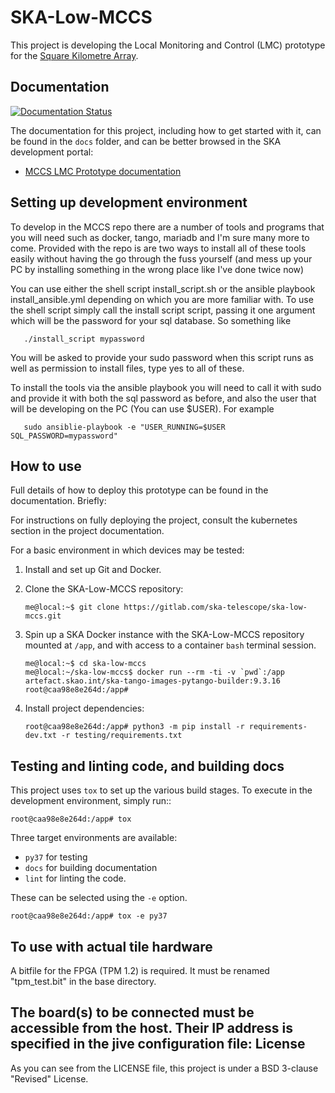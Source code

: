SKA-Low-MCCS
============

This project is developing the Local Monitoring and Control (LMC) prototype for the [Square Kilometre Array](https://skatelescope.org/).

Documentation
-------------

[![Documentation Status](https://readthedocs.org/projects/ska-telescope-ska-low-mccs/badge/?version=latest)](https://developer.skatelescope.org/projects/ska-low-mccs/en/master/?badge=latest)

The documentation for this project, including how to get started with it, can be found in the `docs` folder, and can be better browsed in the SKA development portal:

* [MCCS LMC Prototype documentation](https://developer.skatelescope.org/projects/ska-low-mccs/en/latest/index.html "SKA Developer Portal: MCCS LMC Prototype documentation")

Setting up development environment
----------

To develop in the MCCS repo there are a number of tools and programs that you will need
such as docker, tango, mariadb and I'm sure many more to come.
Provided with the repo is are two ways to install all of these tools easily
without having the go through the fuss yourself (and mess up your PC by
installing something in the wrong place like I've done twice now)

You can use either the shell script install_script.sh or the ansible playbook
install_ansible.yml depending on which you are more familiar with.
To use the shell script simply call the install script script, passing it one argument
which will be the password for your sql database. So something like

       ./install_script mypassword

You will be asked to provide your sudo password when this script runs as well as
permission to install files, type yes to all of these.

To install the tools via the ansible playbook you will need to call it with sudo
and provide it with both the sql password as before, and also the user that will
be developing on the PC (You can use $USER). For example

       sudo ansiblie-playbook -e "USER_RUNNING=$USER SQL_PASSWORD=mypassword"

How to use
----------

Full details of how to deploy this prototype can be found in the documentation. Briefly:

For instructions on fully deploying the project, consult the kubernetes
section in the project documentation.

For a basic environment in which devices may be tested:

1. Install and set up Git and Docker.

2. Clone the SKA-Low-MCCS repository:

       me@local:~$ git clone https://gitlab.com/ska-telescope/ska-low-mccs.git

3. Spin up a SKA Docker instance with the SKA-Low-MCCS repository
   mounted at ``/app``, and with access to a container ``bash``
   terminal session.

       me@local:~$ cd ska-low-mccs
       me@local:~/ska-low-mccs$ docker run --rm -ti -v `pwd`:/app artefact.skao.int/ska-tango-images-pytango-builder:9.3.16
       root@caa98e8e264d:/app#

4. Install project dependencies:

       root@caa98e8e264d:/app# python3 -m pip install -r requirements-dev.txt -r testing/requirements.txt

Testing and linting code, and building docs
-------------------------------------------

This project uses ``tox`` to set up the various build stages. To execute
in the development environment, simply run::

    root@caa98e8e264d:/app# tox

Three target environments are available:

* ``py37`` for testing
* ``docs`` for building documentation
* ``lint`` for linting the code.

 These can be selected using the `-e` option.

    root@caa98e8e264d:/app# tox -e py37

To use with actual tile hardware 
---------------------------

A bitfile for the FPGA (TPM 1.2) is required. It must be renamed "tpm_test.bit"
in the base directory.

The board(s) to be connected must be accessible from the host. Their IP 
address is specified in the jive configuration file: 
License
-------

As you can see from the LICENSE file, this project is under a BSD
3-clause "Revised" License.
